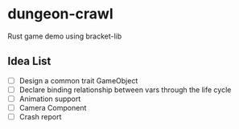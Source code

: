 # dungeon-crawl
Rust game demo using bracket-lib

## Idea List
 - [ ] Design a common trait GameObject
 - [ ] Declare binding relationship between vars through the life cycle
 - [ ] Animation support
 - [ ] Camera Component
 - [ ] Crash report